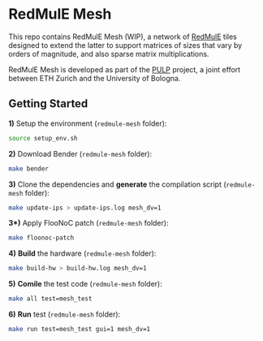 # RedMulE Mesh

This repo contains RedMulE Mesh (WIP), a network of [RedMulE](https://github.com/pulp-platform/redmule) tiles designed to extend the latter to support matrices of sizes that vary by orders of magnitude, and also sparse matrix multiplications.

RedMulE Mesh is developed as part of the [PULP](https://pulp-platform.org/) project, a joint effort between ETH Zurich and the University of Bologna.


## Getting Started
**1)** Setup the environment (`redmule-mesh` folder):
```bash
source setup_env.sh
```
**2)** Download Bender (`redmule-mesh` folder):
```bash
make bender
```
**3)** Clone the dependencies and **generate** the compilation script (`redmule-mesh` folder):
```bash
make update-ips > update-ips.log mesh_dv=1
```
**3\*)** Apply FlooNoC patch (`redmule-mesh` folder):
```bash
make floonoc-patch
```
**4)** **Build** the hardware (`redmule-mesh` folder):
```bash
make build-hw > build-hw.log mesh_dv=1
```
**5)** **Comile** the test code (`redmule-mesh` folder):
```bash
make all test=mesh_test
```
**6)** **Run** test (`redmule-mesh` folder):
```bash
make run test=mesh_test gui=1 mesh_dv=1
```
